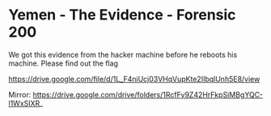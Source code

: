 # Yemen  - The Evidence - Forensic 200

We got this evidence from the hacker machine before he reboots his machine. Please find out the flag

https://drive.google.com/file/d/1L_F4niUcj03VHqVupKte2IIbqlUnh5E8/view

Mirror: https://drive.google.com/drive/folders/1RcfFy9Z42HrFkpSiMBgYQC-l1WxSIXR_